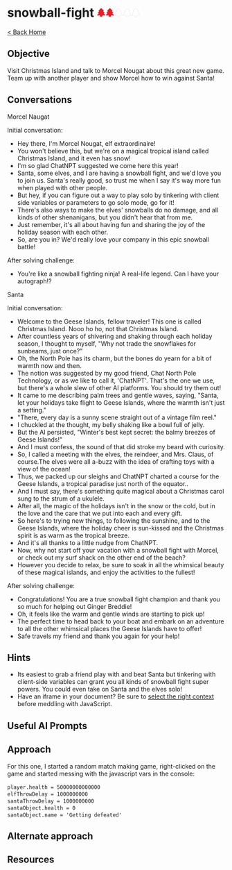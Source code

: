 # snowball-fight <img src="../img/tree-red.png" alt="drawing" width="20"/><img src="../img/tree-red.png" alt="drawing" width="20"/><img src="../img/tree-outline.png" alt="drawing" width="20"/><img src="../img/tree-outline.png" alt="drawing" width="20"/><img src="../img/tree-outline.png" alt="drawing" width="20"/>

[< Back Home](../README.md)

## Objective

Visit Christmas Island and talk to Morcel Nougat about this great new game. Team up with another player and show Morcel how to win against Santa!

## Conversations

Morcel Naugat

Initial conversation:

- Hey there, I'm Morcel Nougat, elf extraordinaire!
- You won't believe this, but we're on a magical tropical island called Christmas Island, and it even has snow!
- I'm so glad ChatNPT suggested we come here this year!
- Santa, some elves, and I are having a snowball fight, and we'd love you to join us. Santa's really good, so trust me when I say it's way more fun when played with other people.
- But hey, if you can figure out a way to play solo by tinkering with client side variables or parameters to go solo mode, go for it!
- There's also ways to make the elves' snowballs do no damage, and all kinds of other shenanigans, but you didn't hear that from me.
- Just remember, it's all about having fun and sharing the joy of the holiday season with each other.
- So, are you in? We'd really love your company in this epic snowball battle!

After solving challenge:

- You're like a snowball fighting ninja! A real-life legend. Can I have your autograph!?

Santa

Initial conversation:

- Welcome to the Geese Islands, fellow traveler! This one is called Christmas Island. Nooo ho ho, not that Christmas Island.
- After countless years of shivering and shaking through each holiday season, I thought to myself, "Why not trade the snowflakes for sunbeams, just once?"
- Oh, the North Pole has its charm, but the bones do yearn for a bit of warmth now and then.
- The notion was suggested by my good friend, Chat North Pole Technology, or as we like to call it, 'ChatNPT'. That's the one we use, but there's a whole slew of other AI platforms. You should try them out!
- It came to me describing palm trees and gentle waves, saying, "Santa, let your holidays take flight to Geese Islands, where the warmth isn't just a setting."
- "There, every day is a sunny scene straight out of a vintage film reel."
- I chuckled at the thought, my belly shaking like a bowl full of jelly.
- But the AI persisted, "Winter's best kept secret: the balmy breezes of Geese Islands!"
- And I must confess, the sound of that did stroke my beard with curiosity.
- So, I called a meeting with the elves, the reindeer, and Mrs. Claus, of course.The elves were all a-buzz with the idea of crafting toys with a view of the ocean!
- Thus, we packed up our sleighs and ChatNPT charted a course for the Geese Islands, a tropical paradise just north of the equator..
- And I must say, there's something quite magical about a Christmas carol sung to the strum of a ukulele.
- After all, the magic of the holidays isn't in the snow or the cold, but in the love and the care that we put into each and every gift.
- So here's to trying new things, to following the sunshine, and to the Geese Islands, where the holiday cheer is sun-kissed and the Christmas spirit is as warm as the tropical breeze.
- And it's all thanks to a little nudge from ChatNPT.
- Now, why not start off your vacation with a snowball fight with Morcel, or check out my surf shack on the other end of the beach?
- However you decide to relax, be sure to soak in all the whimsical beauty of these magical islands, and enjoy the activities to the fullest!

After solving challenge:

- Congratulations! You are a true snowball fight champion and thank you so much for helping out Ginger Breddie!
- Oh, it feels like the warm and gentle winds are starting to pick up!
- The perfect time to head back to your boat and embark on an adventure to all the other whimsical places the Geese Islands have to offer!
- Safe travels my friend and thank you again for your help!

## Hints

- Its easiest to grab a friend play with and beat Santa but tinkering with client-side variables can grant you all kinds of snowball fight super powers. You could even take on Santa and the elves solo!
- Have an iframe in your document? Be sure to [select the right context](https://gist.github.com/chrisjd20/93771da596ca5e49043f148a845c469f) before meddling with JavaScript.

## Useful AI Prompts

## Approach

For this one, I started a random match making game, right-clicked on the game and started messing with the javascript vars in the console:

```console
player.health = 50000000000000
elfThrowDelay = 1000000000
santaThrowDelay = 1000000000
santaObject.health = 0
santaObject.name = 'Getting defeated'
```

## Alternate approach

## Resources
